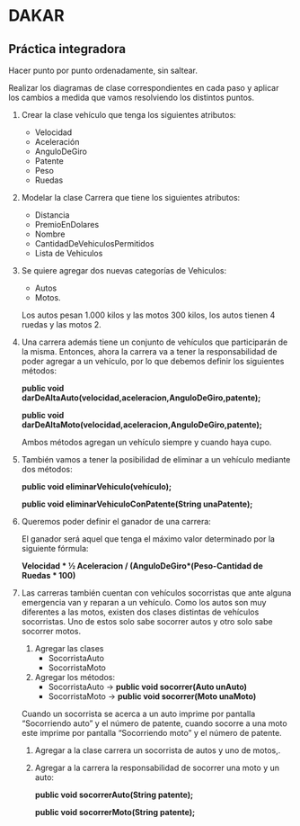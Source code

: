 # DAKAR

## Práctica integradora

Hacer punto por punto ordenadamente, sin saltear.

Realizar los diagramas de clase correspondientes en cada paso y aplicar los cambios a medida que vamos resolviendo los
distintos puntos.

1. Crear la clase vehículo que tenga los siguientes atributos:
    * Velocidad
    * Aceleración
    * AnguloDeGiro
    * Patente
    * Peso
    * Ruedas


2. Modelar la clase Carrera que tiene los siguientes atributos:
    * Distancia
    * PremioEnDolares
    * Nombre
    * CantidadDeVehiculosPermitidos
    * Lista de Vehiculos


3. Se quiere agregar dos nuevas categorías de Vehiculos:
    * Autos
    * Motos.

   Los autos pesan 1.000 kilos y las motos 300 kilos, los autos tienen 4 ruedas y las motos 2.


4. Una carrera además tiene un conjunto de vehículos que participarán de la misma. Entonces, ahora la carrera va a tener
   la responsabilidad de poder agregar a un vehículo, por lo que debemos definir los siguientes métodos:

   **public void darDeAltaAuto(velocidad,aceleracion,AnguloDeGiro,patente);**

   **public void darDeAltaMoto(velocidad,aceleracion,AnguloDeGiro,patente);**

   Ambos métodos agregan un vehículo siempre y cuando haya cupo.


5. También vamos a tener la posibilidad de eliminar a un vehículo mediante dos métodos:

   **public void eliminarVehiculo(vehículo);**

   **public void eliminarVehiculoConPatente(String unaPatente);**


6. Queremos poder definir el ganador de una carrera:

   El ganador será aquel que tenga el máximo valor determinado por la siguiente fórmula:

   **Velocidad \* ½ Aceleracion / (AnguloDeGiro\*(Peso-Cantidad de Ruedas * 100)**


7. Las carreras también cuentan con vehículos socorristas que ante alguna emergencia van y reparan a un vehículo. Como
   los autos son muy diferentes a las motos, existen dos clases distintas de vehículos socorristas. Uno de estos solo
   sabe socorrer autos y otro solo sabe socorrer motos.
    1. Agregar las clases
        - SocorristaAuto
        - SocorristaMoto
    2. Agregar los métodos:
        - SocorristaAuto → **public void socorrer(Auto unAuto)**
        - SocorristaMoto → **public void socorrer(Moto unaMoto)**

   Cuando un socorrista se acerca a un auto imprime por pantalla “Socorriendo auto” y el número de patente, cuando
   socorre a una moto este imprime por pantalla “Socorriendo moto” y el número de patente.

    1. Agregar a la clase carrera un socorrista de autos y uno de motos,.
    2. Agregar a la carrera la responsabilidad de socorrer una moto y un auto:
   
        **public void socorrerAuto(String patente);**

        **public void socorrerMoto(String patente);**

